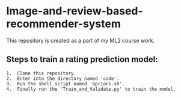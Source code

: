 # Image-and-review-based-recommender-system
This repository is created as a part of my ML2 course work.


## Steps to train a rating prediction model:
	1.  Clone this repository.
	2.  Enter into the directory named 'code'.
	3.  Run the shell script named 'apriori.sh'.
	4.  Finally run the 'Train_and_Validate.py' to train the model.

